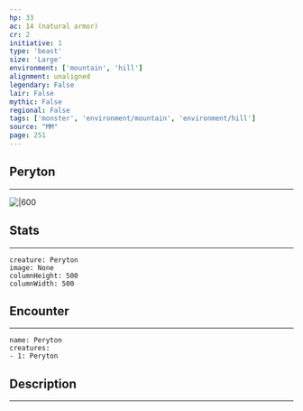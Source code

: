```yaml
---
hp: 33
ac: 14 (natural armor)
cr: 2
initiative: 1
type: 'beast'    
size: 'Large'
environment: ['mountain', 'hill']
alignment: unaligned
legendary: False
lair: False
mythic: False
regional: False
tags: ['monster', 'environment/mountain', 'environment/hill']
source: "MM"
page: 251
---
```


## Peryton
---

![|600](D:/Program%20Files/5e.tools/img/bestiary/MM/Peryton.jpg)

## Stats
---

```statblock
creature: Peryton
image: None
columnHeight: 500
columnWidth: 500
```

## Encounter
---

```encounter-table
name: Peryton
creatures:
- 1: Peryton
```

## Description
---




